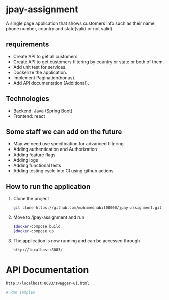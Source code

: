 # jpay-assignment

A single page application that shows customers info such as their name, phone number, country and state(valid or not valid).

## requirements

* Create API to get all customers.
* Create API to get customers filtering by country or state or both of them.
* Add unit test for services.
* Dockerize the application.
* Implement Pagination(bonus).
* Add API documentation (Additional).

## Technologies

* Backend: Java (Spring Boot)
* Frontend: react


## Some staff we can add on the future

* May we need use specification for advanced filtering
* Adding authentication and Authorization
* Adding feature flags
* Adding logs
* Adding functional tests
* Adding testing cycle into CI using github actions

## How to run the application

1. Clone the project
   ```sh
   git clone https://github.com/mohamednabil00000/jpay-assignment.git
   ```
2. Move to /jpay-assignment and run
   ```sh
   $docker-compose build
   $docker-compose up

3. The application is now running and can be accessed through
   ```sh
   http://localhost:8083/

# API Documentation

   ```sh
   http://localhost:8083/swagger-ui.html

# Run samples

